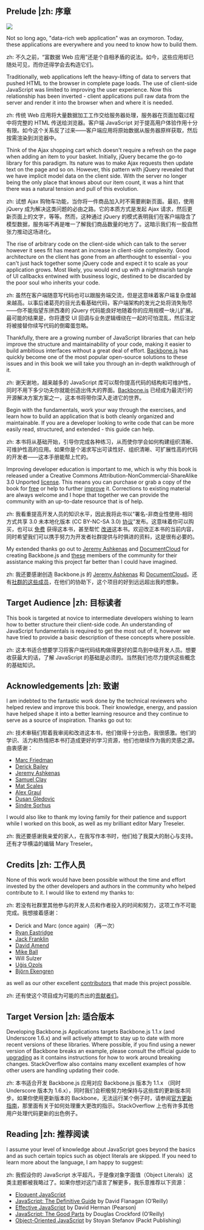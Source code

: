 ## Prelude |zh: 序章

![](img/logo.jpg)

Not so long ago, "data-rich web application" was an oxymoron. Today, these applications are everywhere and you need to know how to build them.

zh: 不久之前，“富数据 Web 应用”还是个自相矛盾的说法。如今，这些应用却已随处可见，而你还得学会去构造它们。

Traditionally, web applications left the heavy-lifting of data to servers that pushed HTML to the browser in complete page loads. The use of client-side JavaScript was limited to improving the user experience. Now this relationship has been inverted - client applications pull raw data from the server and render it into the browser when and where it is needed.

zh: 传统 Web 应用将大量数据加工工作交给服务器处理，服务器在页面加载过程中将完整的 HTML 传送给浏览器。客户端 JavaScript 对于提高用户体验作用十分有限。如今这个关系反了过来——客户端应用将原始数据从服务器原样获取，然后按需渲染到浏览器中。

Think of the Ajax shopping cart which doesn't require a refresh on the page when adding an item to your basket. Initially, jQuery became the go-to library for this paradigm. Its nature was to make Ajax requests then update text on the page and so on. However, this pattern with jQuery revealed that we have implicit model data on the client side. With the server no longer being the only place that knows about our item count, it was a hint that there was a natural tension and pull of this evolution. 

zh: 试想 Ajax 购物车功能，当你将一件商品加入时不需要刷新页面。最初，使用 jQuery 成为解决这类问题的必由之路。它的本质方式是发起 Ajax 请求，然后更新页面上的文字，等等。然而，这种通过 jQuery 的模式表明我们在客户端隐含了模型数据，服务端不再是唯一了解我们商品数量的地方了。这暗示我们有一股自然张力推动这场进化。

The rise of arbitrary code on the client-side which can talk to the server however it sees fit has meant an increase in client-side complexity. Good architecture on the client has gone from an afterthought to essential - you can't just hack together some jQuery code and expect it to scale as your application grows. Most likely, you would end up with a nightmarish tangle of UI callbacks entwined with business logic, destined to be discarded by the poor soul who inherits your code.

zh: 虽然在客户端随意写代码也可以跟服务端交流，但是这意味着客户端复杂度越来越高。以事后诸葛亮的目光去看基础代码，客户端架构的发光之处将消失殆尽——你不能指望东拼西凑的 jQuery 代码能良好地随着你的应用规模一块儿扩展。最可能的结果是，你将遭受 UI 回调与业务逻辑缠绕在一起的可怕混乱，然后注定将被接替你续写代码的倒霉蛋忽略。

Thankfully, there are a growing number of JavaScript libraries that can help improve the structure and maintainability of your code, making it easier to build ambitious interfaces without a great deal of effort. [Backbone.js](http://documentcloud.github.com/backbone/) has quickly become one of the most popular open-source solutions to these issues and in this book we will take you through an in-depth walkthrough of it.

zh: 谢天谢地，越来越多的 JavaScript 库可以帮你提高代码的结构和可维护性，同时不用下多少功夫你就能创造出伟大的界面。[Backbone.js](http://documentcloud.github.com/backbone/) 已经成为最流行的开源解决方案方案之一，这本书将带你深入走进它的世界。

Begin with the fundamentals, work your way through the exercises, and learn how to build an application that is both cleanly organized and maintainable. If you are a developer looking to write code that can be more easily read, structured, and extended - this guide can help.

zh: 本书将从基础开始，引导你完成各种练习，从而使你学会如何构建组织清晰、可维护性高的应用。如果你是个渴求写出可读性好、组织清晰、可扩展性高的代码的开发者——这本手册能帮上忙的。

Improving developer education is important to me, which is why this book is released under a Creative Commons Attribution-NonCommercial-ShareAlike 3.0 Unported [license](http://creativecommons.org/licenses/by-nc-sa/3.0/). This means you can purchase or grab a copy of the book for [free](http://addyosmani.github.com/backbone-fundamentals/) or help to further [improve](https://github.com/addyosmani/backbone-fundamentals/) it. Corrections to existing material are always welcome and I hope that together we can provide the community with an up-to-date resource that is of help. 

zh: 我看重提高开发人员的知识水平，因此我将此书以“署名-非商业性使用-相同方式共享 3.0 未本地化版本 (CC BY-NC-SA 3.0) [协议](http://creativecommons.org/licenses/by-nc-sa/3.0/deed.zh)”发布。这意味着你可以购买，也可以 [免费](http://addyosmani.github.com/backbone-fundamentals/) 获得这本书，甚至帮忙 [改进](https://github.com/addyosmani/backbone-fundamentals/)这本书。欢迎改正本书的当前内容，同时希望我们可以携手努力为开发者社群提供与时俱进的资料，这是很有必要的。

My extended thanks go out to [Jeremy Ashkenas](https://github.com/jashkenas) and [DocumentCloud](http://www.documentcloud.org) for creating Backbone.js and [these](https://github.com/addyosmani/backbone-fundamentals/contributors) members of the community for their assistance making this project far better than I could have imagined.

zh: 我还要感谢创造 Backbone.js 的 [Jeremy Ashkenas](https://github.com/jashkenas) 和 [DocumentCloud](http://www.documentcloud.org)。还有[社群的这些成员](https://github.com/addyosmani/backbone-fundamentals/contributors)，在他们的协助下，这个项目的好到远远超出我的想象。

## Target Audience |zh: 目标读者

This book is targeted at novice to intermediate developers wishing to learn how to better structure their client-side code. An understanding of JavaScript fundamentals is required to get the most out of it, however we have tried to provide a basic description of these concepts where possible.

zh: 这本书适合想要学习将客户端代码结构做得更好的菜鸟到中级开发人员。想要收获最大的话，了解 JavaScript 的基础是必须的。当然我们也尽力提供这些概念的基础知识。

## Acknowledgements |zh: 致谢

I am indebted to the fantastic work done by the technical reviewers who helped review and improve this book. Their knowledge, energy, and passion have helped shape it into a better learning resource and they continue to serve as a source of inspiration. Thanks go out to:

zh: 技术审稿们帮着我审阅和改进这本书，他们做得十分出色，我很感激。他们的学识、活力和热情把本书打造成更好的学习资源，他们也继续作为我的灵感之源。由衷感谢：

* [Marc Friedman](https://github.com/dcmaf)
* [Derick Bailey](https://github.com/derickbailey)
* [Jeremy Ashkenas](https://github.com/jashkenas)
* [Samuel Clay](https://github.com/samuelclay)
* [Mat Scales](http://github.com/wibblymat)
* [Alex Graul](https://github.com/alexgraul)
* [Dusan Gledovic](https://github.com/g6scheme)
* [Sindre Sorhus](https://github.com/sindresorhus)

I would also like to thank my loving family for their patience and support while I worked on this book, as well as my brilliant editor Mary Treseler.

zh: 我还要感谢我亲爱的家人，在我写作本书时，他们给了我莫大的耐心与支持。还有才华横溢的编辑 Mary Treseler。

## Credits |zh: 工作人员

None of this work would have been possible without the time and effort invested by the other developers and authors in the community who helped contribute to it. I would like to extend my thanks to: 

zh: 若没有社群里其他参与的开发人员和作者投入的时间和努力，这项工作不可能完成。我想接着感谢：

* Derick and Marc (once again) （再一次）
* [Ryan Eastridge](https://github.com/eastridge)
* [Jack Franklin](https://github.com/jackfranklin)
* [David Amend](https://github.com/raDiesle)
* [Mike Ball](https://github.com/mdb)
* Will Sulzer
* [Uģis Ozols](https://github.com/ugisozols)
* [Björn Ekengren](https://github.com/Ekengren)

as well as our other excellent [contributors](https://github.com/addyosmani/backbone-fundamentals/graphs/contributors) that made this project possible.

zh: 还有使这个项目成为可能的杰出的[贡献者们](https://github.com/addyosmani/backbone-fundamentals/graphs/contributors)。

## Target Version |zh: 适合版本

Developing Backbone.js Applications targets Backbone.js 1.1.x (and Underscore 1.6.x) and will actively attempt to stay up to date with more recent versions of these libraries. Where possible, if you find using a newer version of Backbone breaks an example, please consult the official guide to [upgrading](http://backbonejs.org/#upgrading) as it contains instructions for how to work around breaking changes. StackOverflow also contains many excellent examples of how other users are handling updating their code.

zh: 本书适合开发 Backbone.js 应用对应 Backbone.js 版本为 1.1.x （同时 Underscore 版本为 1.6.x），同时我们会积极努力地保持与这些库的更新版本同步。如果你使用更新版本的 Backbone，无法运行某个例子时，请参阅[官方更新指南](http://backbonejs.org/#upgrading)，那里面有关于如何处理重大更改的指示。StackOverflow 上也有许多其他用户处理代码更新的出色例子。

## Reading |zh: 推荐阅读

I assume your level of knowledge about JavaScript goes beyond the basics and as such certain topics such as object literals are skipped. If you need to learn more about the language, I am happy to suggest:

zh: 我假设你的 JavaScript 水平超凡，于是像对象字面值（Object Literals）这类主题都被我略过了。如果你想对这门语言了解更多，我乐意推荐以下资源：

* [Eloquent JavaScript](http://eloquentjavascript.net/)
* [JavaScript: The Definitive Guide](http://shop.oreilly.com/product/9780596805531.do) by David Flanagan (O’Reilly)
* [Effective JavaScript](http://www.informit.com/store/effective-javascript-68-specific-ways-to-harness-the-9780321812186) by David Herman (Pearson)
* [JavaScript: The Good Parts](http://shop.oreilly.com/product/9780596517748.do) by Douglas Crockford (O’Reilly)
* [Object-Oriented JavaScript](http://www.amazon.com/Object-Oriented-Javascript-Stoyan-Stefanov/dp/1847194141) by Stoyan Stefanov (Packt Publishing)

